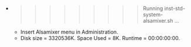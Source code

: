 * >>>>>>>>> Running inst-std-system-alsamixer.sh ...
  * Insert Alsamixer menu in Administration.
  * Disk size = 3320536K. Space Used = 8K. Runtime = 00:00:00:00.
